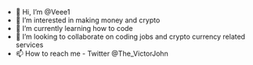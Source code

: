 - 👋 Hi, I’m @Veee1
- 👀 I’m interested in making money and crypto
- 🌱 I’m currently learning how to code 
- 💞️ I’m looking to collaborate on coding jobs and crypto currency related services
- 📫 How to reach me - Twitter @The_VictorJohn

<!---
Veee1/Veee1 is a ✨ special ✨ repository because its `README.md` (this file) appears on your GitHub profile.
You can click the Preview link to take a look at your changes.
--->
